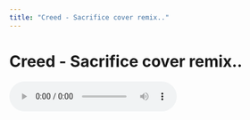 ```yaml
---
title: "Creed - Sacrifice cover remix.."
---
```

# Creed - Sacrifice cover remix..

<audio src="/assets/images/343c2f0da87d8703e0d10d47ee208d25.mp3" controls preload></audio>


